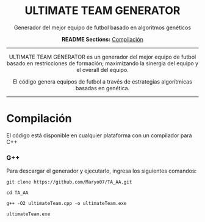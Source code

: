 <div align="center">

# ULTIMATE TEAM GENERATOR

Generador del mejor equipo de futbol basado en algoritmos genéticos

**README Sections:** [Compilación](#compilation)

---

ULTIMATE TEAM GENERATOR es un generador del mejor equipo de futbol basado en restricciones de formación;
maximizando la sinergia del equipo y el overall del equipo.

El código genera equipos de futbol a través de estrategias algorítmicas basadas
en genética.

---


</div>

<a id="compilation">
<h1>Compilación</h1>
</a>

El código está disponible en cualquier plataforma con un compilador para C++

### G++

Para descargar el generador y ejecutarlo, ingresa los siguientes comandos:

    git clone https://github.com/Maryo07/TA_AA.git

    cd TA_AA

    g++ -O2 ultimateTeam.cpp -o ultimateTeam.exe

    ultimateTeam.exe